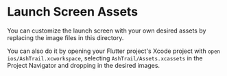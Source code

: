 # Launch Screen Assets

You can customize the launch screen with your own desired assets by replacing the image files in this directory.

You can also do it by opening your Flutter project's Xcode project with `open ios/AshTrail.xcworkspace`, selecting `AshTrail/Assets.xcassets` in the Project Navigator and dropping in the desired images.